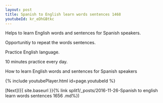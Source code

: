 ```yaml
---
layout: post
title: Spanish to English learn words sentences 1468 
youtubeId: kr_eDhGBtkc
---
```

 
 
Helps to learn English words and sentences for Spanish speakers.

Opportunitiy to repeat the words sentences. 

Practice English language. 
 
10 minutes practice every day. 
 
How to learn English words and sentences for Spanish speakers 
 
{% include youtubePlayer.html id=page.youtubeId %}
 
 
[Next]({{ site.baseurl }}{% link  split1/_posts/2016-11-26-Spanish to english learn words sentences 1656 .md%})
 
